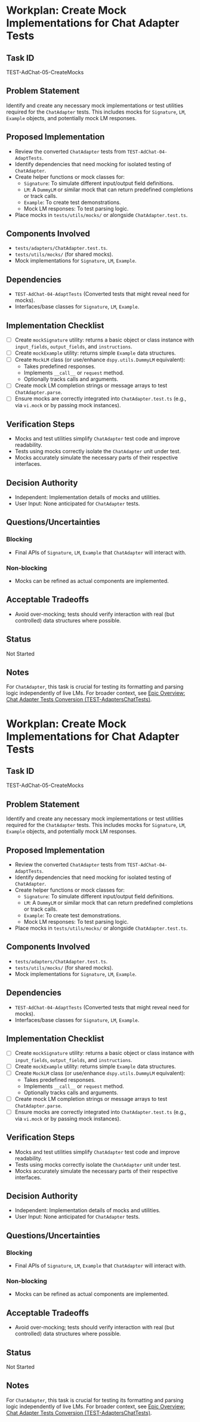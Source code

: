 # Workplan: Create Mock Implementations for Chat Adapter Tests

## Task ID
TEST-AdChat-05-CreateMocks

## Problem Statement
Identify and create any necessary mock implementations or test utilities required for the `ChatAdapter` tests. This includes mocks for `Signature`, `LM`, `Example` objects, and potentially mock LM responses.

## Proposed Implementation
- Review the converted `ChatAdapter` tests from `TEST-AdChat-04-AdaptTests`.
- Identify dependencies that need mocking for isolated testing of `ChatAdapter`.
- Create helper functions or mock classes for:
    - `Signature`: To simulate different input/output field definitions.
    - `LM`: A `DummyLM` or similar mock that can return predefined completions or track calls.
    - `Example`: To create test demonstrations.
    - Mock LM responses: To test parsing logic.
- Place mocks in `tests/utils/mocks/` or alongside `ChatAdapter.test.ts`.

## Components Involved
- `tests/adapters/ChatAdapter.test.ts`.
- `tests/utils/mocks/` (for shared mocks).
- Mock implementations for `Signature`, `LM`, `Example`.

## Dependencies
- `TEST-AdChat-04-AdaptTests` (Converted tests that might reveal need for mocks).
- Interfaces/base classes for `Signature`, `LM`, `Example`.

## Implementation Checklist
- [ ] Create `mockSignature` utility: returns a basic object or class instance with `input_fields`, `output_fields`, and `instructions`.
- [ ] Create `mockExample` utility: returns simple `Example` data structures.
- [ ] Create `MockLM` class (or use/enhance `dspy.utils.DummyLM` equivalent):
    - Takes predefined responses.
    - Implements `__call__` or `request` method.
    - Optionally tracks calls and arguments.
- [ ] Create mock LM completion strings or message arrays to test `ChatAdapter.parse`.
- [ ] Ensure mocks are correctly integrated into `ChatAdapter.test.ts` (e.g., via `vi.mock` or by passing mock instances).

## Verification Steps
- Mocks and test utilities simplify `ChatAdapter` test code and improve readability.
- Tests using mocks correctly isolate the `ChatAdapter` unit under test.
- Mocks accurately simulate the necessary parts of their respective interfaces.

## Decision Authority
- Independent: Implementation details of mocks and utilities.
- User Input: None anticipated for `ChatAdapter` tests.

## Questions/Uncertainties
### Blocking
- Final APIs of `Signature`, `LM`, `Example` that `ChatAdapter` will interact with.

### Non-blocking
- Mocks can be refined as actual components are implemented.

## Acceptable Tradeoffs
- Avoid over-mocking; tests should verify interaction with real (but controlled) data structures where possible.

## Status
Not Started

## Notes
For `ChatAdapter`, this task is crucial for testing its formatting and parsing logic independently of live LMs.
For broader context, see [Epic Overview: Chat Adapter Tests Conversion (TEST-AdaptersChatTests)](../../docs/planning/workplans/TEST-AdaptersChatTests.md).
# Workplan: Create Mock Implementations for Chat Adapter Tests

## Task ID
TEST-AdChat-05-CreateMocks

## Problem Statement
Identify and create any necessary mock implementations or test utilities required for the `ChatAdapter` tests. This includes mocks for `Signature`, `LM`, `Example` objects, and potentially mock LM responses.

## Proposed Implementation
- Review the converted `ChatAdapter` tests from `TEST-AdChat-04-AdaptTests`.
- Identify dependencies that need mocking for isolated testing of `ChatAdapter`.
- Create helper functions or mock classes for:
    - `Signature`: To simulate different input/output field definitions.
    - `LM`: A `DummyLM` or similar mock that can return predefined completions or track calls.
    - `Example`: To create test demonstrations.
    - Mock LM responses: To test parsing logic.
- Place mocks in `tests/utils/mocks/` or alongside `ChatAdapter.test.ts`.

## Components Involved
- `tests/adapters/ChatAdapter.test.ts`.
- `tests/utils/mocks/` (for shared mocks).
- Mock implementations for `Signature`, `LM`, `Example`.

## Dependencies
- `TEST-AdChat-04-AdaptTests` (Converted tests that might reveal need for mocks).
- Interfaces/base classes for `Signature`, `LM`, `Example`.

## Implementation Checklist
- [ ] Create `mockSignature` utility: returns a basic object or class instance with `input_fields`, `output_fields`, and `instructions`.
- [ ] Create `mockExample` utility: returns simple `Example` data structures.
- [ ] Create `MockLM` class (or use/enhance `dspy.utils.DummyLM` equivalent):
    - Takes predefined responses.
    - Implements `__call__` or `request` method.
    - Optionally tracks calls and arguments.
- [ ] Create mock LM completion strings or message arrays to test `ChatAdapter.parse`.
- [ ] Ensure mocks are correctly integrated into `ChatAdapter.test.ts` (e.g., via `vi.mock` or by passing mock instances).

## Verification Steps
- Mocks and test utilities simplify `ChatAdapter` test code and improve readability.
- Tests using mocks correctly isolate the `ChatAdapter` unit under test.
- Mocks accurately simulate the necessary parts of their respective interfaces.

## Decision Authority
- Independent: Implementation details of mocks and utilities.
- User Input: None anticipated for `ChatAdapter` tests.

## Questions/Uncertainties
### Blocking
- Final APIs of `Signature`, `LM`, `Example` that `ChatAdapter` will interact with.

### Non-blocking
- Mocks can be refined as actual components are implemented.

## Acceptable Tradeoffs
- Avoid over-mocking; tests should verify interaction with real (but controlled) data structures where possible.

## Status
Not Started

## Notes
For `ChatAdapter`, this task is crucial for testing its formatting and parsing logic independently of live LMs.
For broader context, see [Epic Overview: Chat Adapter Tests Conversion (TEST-AdaptersChatTests)](../../docs/planning/workplans/TEST-AdaptersChatTests.md).